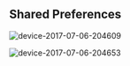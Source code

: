 ## Shared Preferences 

![device-2017-07-06-204609](https://user-images.githubusercontent.com/5839686/27942529-774e2a7e-628c-11e7-92f5-842f9d3ba7c0.png)

![device-2017-07-06-204653](https://user-images.githubusercontent.com/5839686/27942530-774fe1e8-628c-11e7-8687-f31695771128.png)
